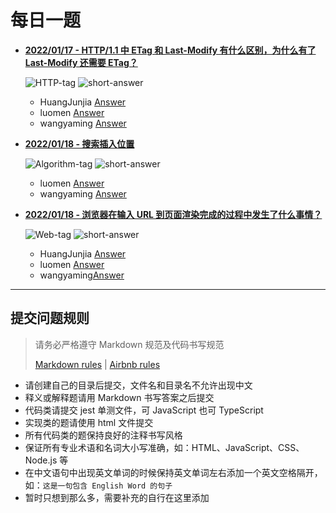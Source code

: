 # 每日一题

- [**2022/01/17 - HTTP/1.1 中 ETag 和 Last-Modify 有什么区别，为什么有了 Last-Modify 还需要 ETag？**](https://github.com/HuangJunjia/one-question-per-day/blob/main/questions/http.md#20220117)

  ![HTTP-tag](https://img.shields.io/badge/HTTP-green) ![short-answer](https://img.shields.io/badge/简答题-cyan)
  
  - HuangJunjia [Answer](https://github.com/HuangJunjia/one-question-per-day/blob/main/answers/huangjunjia/2022-01-17.md#last-modified)
  - luomen [Answer](https://github.com/HuangJunjia/one-question-per-day/blob/main/answers/luomen/2022-01-17.md)
  - wangyaming [Answer](https://github.com/HuangJunjia/one-question-per-day/blob/main/answers/wangyaming/2022-01-17.md)
  
- [**2022/01/18 - 搜索插入位置**](https://github.com/HuangJunjia/one-question-per-day/blob/main/questions/algorithm.md#20220118)

  ![Algorithm-tag](https://img.shields.io/badge/Algorithm-orange) ![short-answer](https://img.shields.io/badge/简单-pink)
  
  * luomen [Answer](https://github.com/HuangJunjia/one-question-per-day/blob/main/answers/luomen/2022-01-18.md)
  * wangyaming [Answer](https://github.com/HuangJunjia/one-question-per-day/blob/main/answers/wangyaming/2022-01-18.js)

- [**2022/01/18 - 浏览器在输入 URL 到页面渲染完成的过程中发生了什么事情？**](https://github.com/HuangJunjia/one-question-per-day/blob/main/questions/web.md#20220119)

  ![Web-tag](https://img.shields.io/badge/Web-blue) ![short-answer](https://img.shields.io/badge/简答题-cyan)
  
  - HuangJunjia [Answer](https://github.com/HuangJunjia/one-question-per-day/blob/main/answers/huangjunjia/2022-01-19.md)
  - luomen [Answer](./answers/luomen/2022-01-19.md)
  - wangyaming[Answer](./answers/wangyaming/2022-01-20.md)

---

## 提交问题规则

> 请务必严格遵守 Markdown 规范及代码书写规范
>
> [Markdown rules](https://www.markdownguide.org/basic-syntax/) | [Airbnb rules](https://github.com/airbnb/javascript)

- 请创建自己的目录后提交，文件名和目录名不允许出现中文
- 释义或解释题请用 Markdown 书写答案之后提交
- 代码类请提交 jest 单测文件，可 JavaScript 也可 TypeScript
- 实现类的题请使用 html 文件提交
- 所有代码类的题保持良好的注释书写风格
- 保证所有专业术语和名词大小写准确，如：HTML、JavaScript、CSS、Node.js 等
- 在中文语句中出现英文单词的时候保持英文单词左右添加一个英文空格隔开，如：`这是一句包含 English Word 的句子`
- 暂时只想到那么多，需要补充的自行在这里添加
